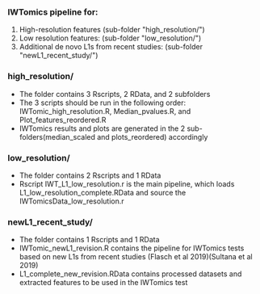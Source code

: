 ### IWTomics pipeline for: 
1. High-resolution features (sub-folder "high_resolution/")
2. Low resolution features: (sub-folder "low_resolution/")
3. Additional de novo L1s from recent studies: (sub-folder "newL1_recent_study/")

### high_resolution/
- The folder contains 3 Rscripts, 2 RData, and 2 subfolders 
- The 3 scripts should be run in the following order: IWTomic_high_resolution.R, Median_pvalues.R, and Plot_features_reordered.R
- IWTomics results and plots are generated in the 2 sub-folders(median_scaled and plots_reordered) accordingly

### low_resolution/
- The folder contains 2 Rscripts and 1 RData 
- Rscript IWT_L1_low_resolution.r is the main pipeline, which loads L1_low_resolution_complete.RData and source the IWTomicsData_low_resolution.r

### newL1_recent_study/
- The folder contains 1 Rscripts and 1 RData 
- IWTomic_newL1_revision.R contains the pipeline for IWTomics tests based on new L1s from recent studies (Flasch et al 2019)(Sultana et al 2019)
- L1_complete_new_revision.RData contains processed datasets and extracted features to be used in the IWTomics test
